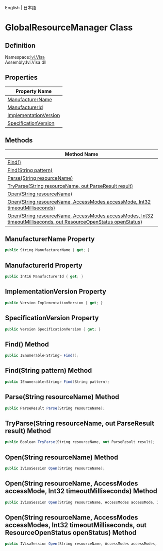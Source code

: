 English | 日本語

# GlobalResourceManager Class

## Definition
Namespace:[Ivi.Visa](Ivi.Visa.md)<BR>
Assembly:Ivi.Visa.dll

## Properties

|Property Name|
|---|
|[ManufacturerName](#ManufacturerName-Property)|
|[ManufacturerId](#ManufacturerId-Property)|
|[ImplementationVersion](#ImplementationVersion-Property)|
|[SpecificationVersion](#SpecificationVersion-Property)|

## Methods

|Method Name|
|---|
|[Find()](#Find-Method)|
|[Find(String pattern)](#FindString-pattern-Method)|
|[Parse(String resourceName)](#ParseString-resourceName-Method)|
|[TryParse(String resourceName, out ParseResult result)](#TryParseString-resourceName-out-ParseResult-result-Method)|
|[Open(String resourceName)](#OpenString-resourceName-Method)|
|[Open(String resourceName, AccessModes accessMode, Int32 timeoutMilliseconds)](#OpenString-resourceName-AccessModes-accessMode-Int32-timeoutMilliseconds-Method)|
|[Open(String resourceName, AccessModes accessModes, Int32 timeoutMilliseconds, out ResourceOpenStatus openStatus)](#OpenString-resourceName-AccessModes-accessModes-Int32-timeoutMilliseconds-out-ResourceOpenStatus-openStatus-Method)|

## ManufacturerName Property
```C#
public String ManufacturerName { get; }
```
## ManufacturerId Property
```C#
public Int16 ManufacturerId { get; }
```
## ImplementationVersion Property
```C#
public Version ImplementationVersion { get; }
```
## SpecificationVersion Property
```C#
public Version SpecificationVersion { get; }
```
## Find() Method
```C#
public IEnumerable<String> Find();
```
## Find(String pattern) Method
```C#
public IEnumerable<String> Find(String pattern);
```
## Parse(String resourceName) Method
```C#
public ParseResult Parse(String resourceName);
```
## TryParse(String resourceName, out ParseResult result) Method
```C#
public Boolean TryParse(String resourceName, out ParseResult result);
```
## Open(String resourceName) Method
```C#
public IVisaSession Open(String resourceName);
```
## Open(String resourceName, AccessModes accessMode, Int32 timeoutMilliseconds) Method
```C#
public IVisaSession Open(String resourceName, AccessModes accessMode, Int32 timeoutMilliseconds);
```
## Open(String resourceName, AccessModes accessModes, Int32 timeoutMilliseconds, out ResourceOpenStatus openStatus) Method
```C#
public IVisaSession Open(String resourceName, AccessModes accessModes, Int32 timeoutMilliseconds, out ResourceOpenStatus openStatus);
```
